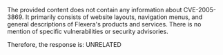 The provided content does not contain any information about CVE-2005-3869. It primarily consists of website layouts, navigation menus, and general descriptions of Flexera's products and services. There is no mention of specific vulnerabilities or security advisories.

Therefore, the response is: UNRELATED